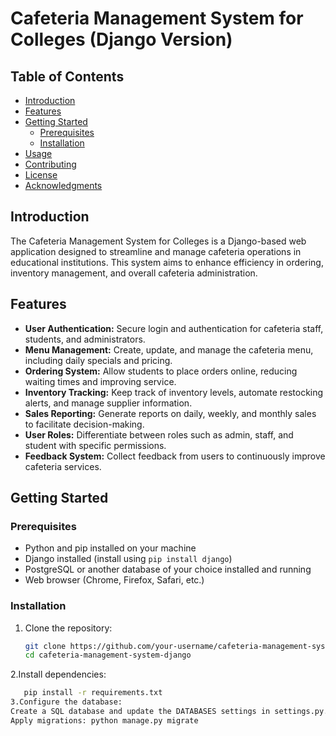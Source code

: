 # Cafeteria Management System for Colleges (Django Version)

## Table of Contents
- [Introduction](#introduction)
- [Features](#features)
- [Getting Started](#getting-started)
  - [Prerequisites](#prerequisites)
  - [Installation](#installation)
- [Usage](#usage)
- [Contributing](#contributing)
- [License](#license)
- [Acknowledgments](#acknowledgments)

## Introduction
The Cafeteria Management System for Colleges is a Django-based web application designed to streamline and manage cafeteria operations in educational institutions. This system aims to enhance efficiency in ordering, inventory management, and overall cafeteria administration.

## Features
- **User Authentication:** Secure login and authentication for cafeteria staff, students, and administrators.
- **Menu Management:** Create, update, and manage the cafeteria menu, including daily specials and pricing.
- **Ordering System:** Allow students to place orders online, reducing waiting times and improving service.
- **Inventory Tracking:** Keep track of inventory levels, automate restocking alerts, and manage supplier information.
- **Sales Reporting:** Generate reports on daily, weekly, and monthly sales to facilitate decision-making.
- **User Roles:** Differentiate between roles such as admin, staff, and student with specific permissions.
- **Feedback System:** Collect feedback from users to continuously improve cafeteria services.

## Getting Started

### Prerequisites
- Python and pip installed on your machine
- Django installed (install using `pip install django`)
- PostgreSQL or another database of your choice installed and running
- Web browser (Chrome, Firefox, Safari, etc.)

### Installation
1. Clone the repository:
   ```bash
   git clone https://github.com/your-username/cafeteria-management-system-django.git
   cd cafeteria-management-system-django
2.Install dependencies:
```bash
   pip install -r requirements.txt
3.Configure the database:
Create a SQL database and update the DATABASES settings in settings.py.
Apply migrations: python manage.py migrate

